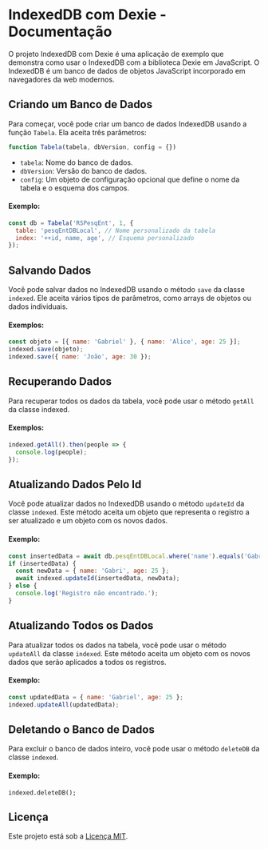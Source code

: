 # IndexedDB com Dexie - Documentação

O projeto IndexedDB com Dexie é uma aplicação de exemplo que demonstra como usar o IndexedDB com a biblioteca Dexie em JavaScript. O IndexedDB é um banco de dados de objetos JavaScript incorporado em navegadores da web modernos.

## Criando um Banco de Dados

Para começar, você pode criar um banco de dados IndexedDB usando a função `Tabela`. Ela aceita três parâmetros:

```javascript
function Tabela(tabela, dbVersion, config = {})

```

* `tabela`: Nome do banco de dados.
* `dbVersion`: Versão do banco de dados.
* `config`: Um objeto de configuração opcional que define o nome da tabela e o esquema dos campos.

#### Exemplo:

```javascript
const db = Tabela('RSPesqEnt', 1, {
  table: 'pesqEntDBLocal', // Nome personalizado da tabela
  index: '++id, name, age', // Esquema personalizado
});
```

## Salvando Dados

Você pode salvar dados no IndexedDB usando o método `save` da classe `indexed`. Ele aceita vários tipos de parâmetros, como arrays de objetos ou dados individuais.

#### Exemplos:

```javascript
const objeto = [{ name: 'Gabriel' }, { name: 'Alice', age: 25 }];
indexed.save(objeto);
indexed.save({ name: 'João', age: 30 });
```

## Recuperando Dados

Para recuperar todos os dados da tabela, você pode usar o método `getAll` da classe indexed.

#### Exemplos:

```javascript
indexed.getAll().then(people => {
  console.log(people);
});
```

## Atualizando Dados Pelo Id

Você pode atualizar dados no IndexedDB usando o método `updateId` da classe `indexed`. Este método aceita um objeto que representa o registro a ser atualizado e um objeto com os novos dados.

#### Exemplo:

```javascript
const insertedData = await db.pesqEntDBLocal.where('name').equals('Gabriel').first();
if (insertedData) {
  const newData = { name: 'Gabri', age: 25 };
  await indexed.updateId(insertedData, newData);
} else {
  console.log('Registro não encontrado.');
}
```

## Atualizando Todos os Dados

Para atualizar todos os dados na tabela, você pode usar o método `updateAll` da classe `indexed`. Este método aceita um objeto com os novos dados que serão aplicados a todos os registros.

#### Exemplo:

```javascript
const updatedData = { name: 'Gabriel', age: 25 };
indexed.updateAll(updatedData);
```
## Deletando o Banco de Dados

Para excluir o banco de dados inteiro, você pode usar o método `deleteDB` da classe `indexed`.

#### Exemplo:

```javascipt
indexed.deleteDB();
```

## Licença
Este projeto está sob a [Licença MIT](LICENSE).